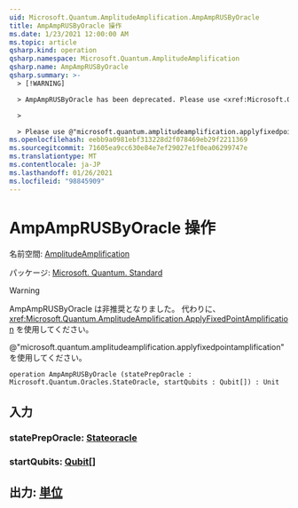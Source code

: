 ```yaml
---
uid: Microsoft.Quantum.AmplitudeAmplification.AmpAmpRUSByOracle
title: AmpAmpRUSByOracle 操作
ms.date: 1/23/2021 12:00:00 AM
ms.topic: article
qsharp.kind: operation
qsharp.namespace: Microsoft.Quantum.AmplitudeAmplification
qsharp.name: AmpAmpRUSByOracle
qsharp.summary: >-
  > [!WARNING]

  > AmpAmpRUSByOracle has been deprecated. Please use <xref:Microsoft.Quantum.AmplitudeAmplification.ApplyFixedPointAmplification> instead.

  >

  > Please use @"microsoft.quantum.amplitudeamplification.applyfixedpointamplification".
ms.openlocfilehash: eebb9a0981ebf313228d2f078469eb29f2211369
ms.sourcegitcommit: 71605ea9cc630e84e7ef29027e1f0ea06299747e
ms.translationtype: MT
ms.contentlocale: ja-JP
ms.lasthandoff: 01/26/2021
ms.locfileid: "98845909"
---
```

# <a name="ampamprusbyoracle-operation"></a>AmpAmpRUSByOracle 操作

名前空間: [AmplitudeAmplification](xref:Microsoft.Quantum.AmplitudeAmplification)

パッケージ: [Microsoft. Quantum. Standard](https://nuget.org/packages/Microsoft.Quantum.Standard)


> [!WARNING]
> AmpAmpRUSByOracle は非推奨となりました。 代わりに、<xref:Microsoft.Quantum.AmplitudeAmplification.ApplyFixedPointAmplification> を使用してください。
>
> @"microsoft.quantum.amplitudeamplification.applyfixedpointamplification" を使用してください。



```qsharp
operation AmpAmpRUSByOracle (statePrepOracle : Microsoft.Quantum.Oracles.StateOracle, startQubits : Qubit[]) : Unit
```


## <a name="input"></a>入力

### <a name="statepreporacle--stateoracle"></a>statePrepOracle: [Stateoracle](xref:Microsoft.Quantum.Oracles.StateOracle)




### <a name="startqubits--qubit"></a>startQubits: [Qubit](xref:microsoft.quantum.lang-ref.qubit)[]





## <a name="output--unit"></a>出力: [単位](xref:microsoft.quantum.lang-ref.unit)

